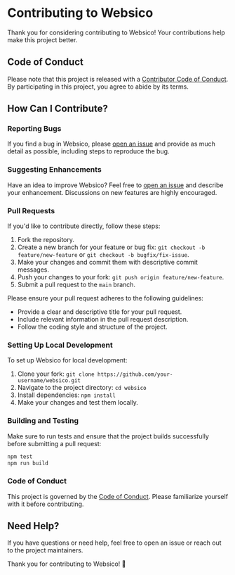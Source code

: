 # Contributing to Websico

Thank you for considering contributing to Websico! Your contributions help make this project better.

## Code of Conduct

Please note that this project is released with a [Contributor Code of Conduct](CODE_OF_CONDUCT.md). By participating in this project, you agree to abide by its terms.

## How Can I Contribute?

### Reporting Bugs

If you find a bug in Websico, please [open an issue](https://github.com/mrsajadpp/websico/issues) and provide as much detail as possible, including steps to reproduce the bug.

### Suggesting Enhancements

Have an idea to improve Websico? Feel free to [open an issue](https://github.com/mrsajadpp/websico/issues) and describe your enhancement. Discussions on new features are highly encouraged.

### Pull Requests

If you'd like to contribute directly, follow these steps:

1. Fork the repository.
2. Create a new branch for your feature or bug fix: `git checkout -b feature/new-feature` or `git checkout -b bugfix/fix-issue`.
3. Make your changes and commit them with descriptive commit messages.
4. Push your changes to your fork: `git push origin feature/new-feature`.
5. Submit a pull request to the `main` branch.

Please ensure your pull request adheres to the following guidelines:

- Provide a clear and descriptive title for your pull request.
- Include relevant information in the pull request description.
- Follow the coding style and structure of the project.

### Setting Up Local Development

To set up Websico for local development:

1. Clone your fork: `git clone https://github.com/your-username/websico.git`
2. Navigate to the project directory: `cd websico`
3. Install dependencies: `npm install`
4. Make your changes and test them locally.

### Building and Testing

Make sure to run tests and ensure that the project builds successfully before submitting a pull request:

```bash
npm test
npm run build
```

### Code of Conduct

This project is governed by the [Code of Conduct](CODE_OF_CONDUCT.md). Please familiarize yourself with it before contributing.

## Need Help?

If you have questions or need help, feel free to open an issue or reach out to the project maintainers.

Thank you for contributing to Websico! 🚀